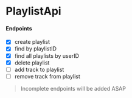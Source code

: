 # PlaylistApi

#### Endpoints
- [x] create playlist
- [x] find by playlistID
- [x] find all playlists by userID 
- [x] delete playlist
- [ ] add track to playlist
- [ ] remove track from playlist

> Incomplete endpoints will be added ASAP
